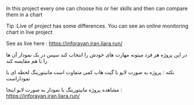 In this project every one can choose his or her skills and then can compare them in a chart

Tip :Live of project has some differences. You can see an online monitoring chart in live project

See as  live here : https://inforayan.iran.liara.run/




در این پروژه هر فرد میتونه مهارت های خودش را انتخاب کند سپس در یک نمودار آن ها را با هم مقایسه کند

نکته : پروژه به صورت لایو با گیت هاب کمی متفاوت است مانیتورینگ لحظه ای با نموداراست

مشاهده پروژه مانیتورینگ با نمودار به صورت لایو اینجا : https://inforayan.iran.liara.run/ 


